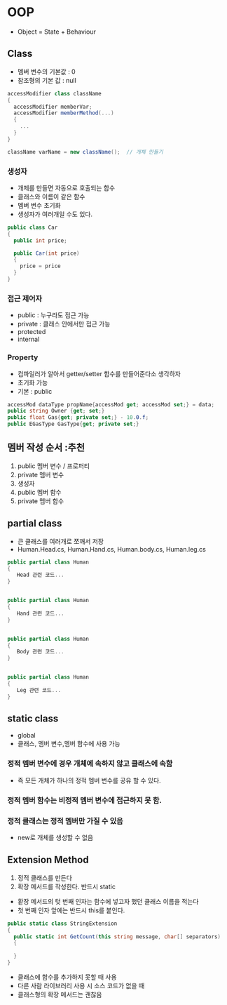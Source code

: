 # OOP
- Object = State + Behaviour

## Class
- 멤버 변수의 기본값 : 0
- 참조형의 기본 값 : null
```c#
accessModifier class className
{
  accessModifier memberVar;
  accessModifier memberMethod(...)
  {
    ...
  }
}

className varName = new className();  // 개체 만들기
```

### 생성자
- 개체를 만들면 자동으로 호출되는 함수
- 클래스와 이름이 같은 함수
- 멤버 변수 초기화
- 생성자가 여러개일 수도 있다.
```c#
public class Car
{
  public int price;

  public Car(int price)
  {
    price = price
  }
}
```

### 접근 제어자
- public : 누구라도 접근 가능
- private : 클래스 안에서만 접근 가능
- protected
- internal


### Property
- 컴파일러가 알아서 getter/setter 함수를 만들어준다소 생각하자
- 초기화 가능
- 기본 : public
```c#
accessMod dataType propName{accessMod get; accessMod set;} = data;
public string Owner {get; set;}
public float Gas{get; private set;} - 10.0.f;
public EGasType GasType{get; private set;}
```

## 멤버 작성 순서 :추천
1. public 멤버 변수 / 프로퍼티
2. private 멤버 변수
3. 생성자
4. public 멤버 함수
5. private 멤버 함수


## partial class
- 큰 클래스를 여러개로 쪼깨서 저장
- Human.Head.cs, Human.Hand.cs, Human.body.cs, Human.leg.cs
```c#
public partial class Human
{
   Head 관련 코드...
}


public partial class Human
{
   Hand 관련 코드...
}


public partial class Human
{
   Body 관련 코드...
}


public partial class Human
{
   Leg 관련 코드...
}
```


## static class
- global
- 클래스, 멤버 변수,멤버 함수에 사용 가능

### 정적 멤버 변수에 경우 개체에 속하지 않고 클래스에 속함
- 즉 모든 개체가 하나의 정적 멤버 변수를 공유 할 수 있다.

### 정적 멤버 함수는 비정적 멤버 변수에 접근하지 못 함.

### 정적 클래스는 정적 멤버만 가질 수 있음
- new로 개체를 생성할 수 없음


## Extension Method
1. 정적 클래스를 만든다
2. 확장 메서드를 작성한다. 반드시 static
- 홛장 메서드의 텃 번째 인자는 함수에 넣고자 했던 클래스 이름을 적는다
- 첫 번째 인자 앞에는 반드시 this를 붙인다.
```c#
public static class StringExtension
{
  public static int GetCount(this string message, char[] separators)
  {
  
  }
}
```
- 클래스에 함수를 추가하지 못할 때 사용
 - 다른 사람 라이브러리 사용 시 소스 코드가 없을 때
- 클래스형의 확장 메서드는 괜찮음
